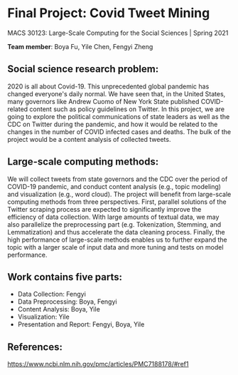 # Final Project: Covid Tweet Mining

MACS 30123: Large-Scale Computing for the Social Sciences | Spring 2021

**Team member**: Boya Fu, Yile Chen, Fengyi Zheng

## Social science research problem:

2020 is all about Covid-19. This unprecedented global pandemic has changed everyone's daily normal. We have seen that, in the United States, many governors like Andrew Cuomo of New York State published COVID-related content such as policy guidelines on Twitter. In this project, we are going to explore the political communications of state leaders as well as the CDC on Twitter during the pandemic, and how it would be related to the changes in the number of COVID infected cases and deaths. The bulk of the project would be a content analysis of collected tweets.

## Large-scale computing methods:

We will collect tweets from state governors and the CDC over the period of COVID-19 pandemic, and conduct content analysis (e.g., topic modeling) and visualization (e.g., word cloud). The project will benefit from large-scale computing methods from three perspectives. First, parallel solutions of the Twitter scraping process are expected to significantly improve the efficiency of data collection. With large amounts of textual data, we may also parallelize the preprocessing part (e.g. Tokenization, Stemming, and Lemmatization) and thus accelerate the data cleaning process. Finally, the high performance of large-scale methods enables us to further expand the topic with a larger scale of input data and more tuning and tests on model performance.

## Work contains five parts:

- Data Collection: Fengyi
- Data Preprocessing: Boya, Fengyi
- Content Analysis: Boya, Yile
- Visualization: Yile
- Presentation and Report: Fengyi, Boya, Yile

## References:

https://www.ncbi.nlm.nih.gov/pmc/articles/PMC7188178/#ref1
